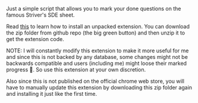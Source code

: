 Just a simple script that allows you to mark your done questions on the famous Striver's SDE sheet.

Read [this](https://webkul.com/blog/how-to-install-the-unpacked-extension-in-chrome/) to learn how to install an unpacked extension. You can download the zip folder from github repo (the big green button) and then unzip it to get the extension code.

NOTE: I will constantly modify this extension to make it more useful for me and since this is not backed by any database, some changes might not be backwards compatible and users (including me) might loose their marked progress 🥲. So use this extension at your own discretion.

Also since this is not published on the official chrome web store, you will have to manually update this extension by downloading this zip folder again and installing it just like the first time.
